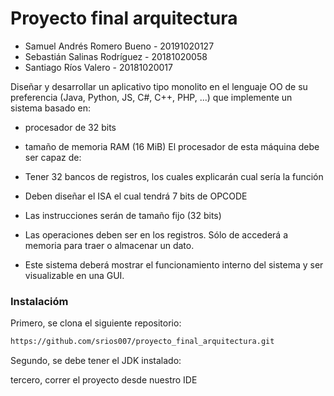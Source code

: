 # Proyecto final arquitectura

* Samuel Andrés Romero Bueno - 20191020127
* Sebastián Salinas Rodríguez - 20181020058 
* Santiago Ríos Valero - 20181020017


Diseñar y desarrollar un aplicativo tipo monolito en el lenguaje OO de su preferencia (Java, Python, JS, C#, C++, PHP, ...) que implemente un sistema basado en:

* procesador de 32 bits
* tamaño de memoria RAM (16 MiB)
El procesador de esta máquina debe ser capaz de:

* Tener 32 bancos de registros, los cuales explicarán cual sería la función
* Deben diseñar el ISA el cual tendrá 7 bits de OPCODE
* Las instrucciones serán de tamaño fijo (32 bits)
* Las operaciones deben ser en los registros. Sólo de accederá a memoria para traer o almacenar un dato.
* Este sistema deberá mostrar el funcionamiento interno del sistema y ser visualizable en una GUI.

### Instalacióm

Primero, se clona el siguiente repositorio:

```bash
https://github.com/srios007/proyecto_final_arquitectura.git
```

Segundo, se debe tener el JDK instalado: 

tercero, correr el proyecto desde nuestro IDE


